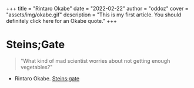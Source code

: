 +++
title = "Rintaro Okabe"
date = "2022-02-22"
author = "oddoz"
cover = "assets/img/okabe.gif"
description = "This is my first article. You should definitely click here for an Okabe quote."
+++

# Steins;Gate

> "What kind of mad scientist worries about not getting enough vegetables?"
- Rintaro Okabe. [Steins;gate](https://en.wikipedia.org/wiki/Steins;Gate)
